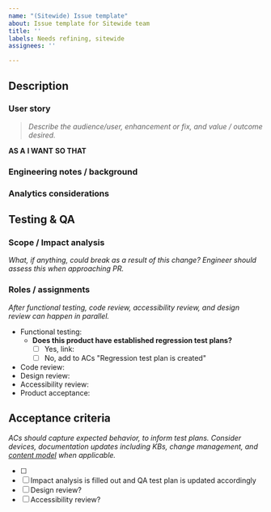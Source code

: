 ```yaml
---
name: "(Sitewide) Issue template"
about: Issue template for Sitewide team
title: ''
labels: Needs refining, sitewide
assignees: ''

---
```


## Description

### User story
> _Describe the audience/user, enhancement or fix, and value / outcome desired._

**AS A**
**I WANT**
**SO THAT**


### Engineering notes / background


### Analytics considerations


## Testing & QA

### Scope / Impact analysis
_What, if anything, could break as a result of this change?_
_Engineer should assess this when approaching PR._


### Roles / assignments
_After functional testing, code review, accessibility review, and design review can happen in parallel._
* Functional testing: 
  * **Does this product have established regression test plans?**
      - [ ] Yes, link: 
      - [ ] No, add to ACs "Regression test plan is created"
* Code review: 
* Design review: 
* Accessibility review: 
* Product acceptance: 



## Acceptance criteria
_ACs should capture expected behavior, to inform test plans. Consider devices, documentation updates including KBs, change management, and [content model](https://prod.cms.va.gov/admin/structure/cm_document) when applicable._


- [ ] 
- [ ] Impact analysis is filled out and QA test plan is updated accordingly
- [ ] Design review?
- [ ] Accessibility review? 
